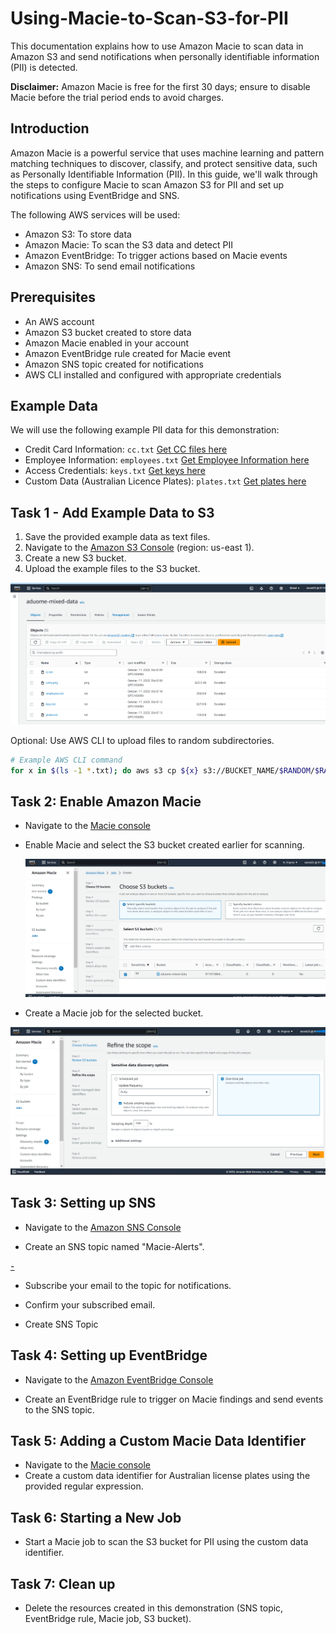 # Using-Macie-to-Scan-S3-for-PII
This documentation explains how to use Amazon Macie to scan data in Amazon S3 and send notifications when personally identifiable information (PII) is detected.

**Disclaimer:** Amazon Macie is free for the first 30 days; ensure to disable Macie before the trial period ends to avoid charges.

## Introduction
Amazon Macie is a powerful service that uses machine learning and pattern matching techniques to discover, classify, and protect sensitive data, such as Personally Identifiable Information (PII). In this guide, we'll walk through the steps to configure Macie to scan Amazon S3 for PII and set up notifications using EventBridge and SNS.

The following AWS services will be used:

- Amazon S3: To store data
- Amazon Macie: To scan the S3 data and detect PII
- Amazon EventBridge: To trigger actions based on Macie events
- Amazon SNS: To send email notifications
## Prerequisites
- An AWS account
- Amazon S3 bucket created to store data
- Amazon Macie enabled in your account
- Amazon EventBridge rule created for Macie event
- Amazon SNS topic created for notifications
- AWS CLI installed and configured with appropriate credentials

## Example Data

We will use the following example PII data for this demonstration:

- Credit Card Information: `cc.txt`
[Get CC files here](https://github.com/aduome/Using-Macie-to-Scan-S3-for-PII/blob/main/Example%20Files/cc.txt)
- Employee Information: `employees.txt`
[Get Employee Information here](https://github.com/aduome/Using-Macie-to-Scan-S3-for-PII/blob/main/Example%20Files/employees.txt)
- Access Credentials: `keys.txt`
[Get keys here](https://github.com/aduome/Using-Macie-to-Scan-S3-for-PII/blob/main/Example%20Files/keys.txt)
- Custom Data (Australian Licence Plates): `plates.txt`
[Get plates here](https://github.com/aduome/Using-Macie-to-Scan-S3-for-PII/blob/main/Example%20Files/plates.txt)

## Task 1 - Add Example Data to S3

1. Save the provided example data as text files.
2. Navigate to the [Amazon S3 Console](https://s3.console.aws.amazon.com/s3/buckets) (region: us-east 1).
3. Create a new S3 bucket.
4. Upload the example files to the S3 bucket.

![-](https://github.com/aduome/Using-Macie-to-Scan-S3-for-PII/blob/main/Project%20Images/1.%20S3%20Uploaded%20files_Example%20files.png)

Optional: Use AWS CLI to upload files to random subdirectories.

```bash
# Example AWS CLI command
for x in $(ls -1 *.txt); do aws s3 cp ${x} s3://BUCKET_NAME/$RANDOM/$RANDOM/$RANDOM/${x}; done
```

## Task 2: Enable Amazon Macie
- Navigate to the [Macie console](https://us-east-1.console.aws.amazon.com/macie/home?region=us-east-1#home)

- Enable Macie and select the S3 bucket created earlier for scanning.

  ![-](https://github.com/aduome/Using-Macie-to-Scan-S3-for-PII/blob/main/Project%20Images/2.%20Macie%20-%20Select%20Specific%20bucket.png)

- Create a Macie job for the selected bucket.
  
![-](https://github.com/aduome/Using-Macie-to-Scan-S3-for-PII/blob/main/Project%20Images/3.%20Macie%20-%20Select%20one-time%20job.png)

## Task 3: Setting up SNS
- Navigate to the [Amazon SNS Console](https://us-east-1.console.aws.amazon.com/sns/v3/home?region=us-east-1#/homepage)

- Create an SNS topic named "Macie-Alerts".

[-](https://github.com/aduome/Using-Macie-to-Scan-S3-for-PII/blob/main/Project%20Images/4.%20SNS%20topic%20created.png)

- Subscribe your email to the topic for notifications.

  
  
- Confirm your subscribed email.

- Create SNS Topic

## Task 4: Setting up EventBridge
- Navigate to the [Amazon EventBridge Console](https://us-east-1.console.aws.amazon.com/events/home?region=us-east-1#)

- Create an EventBridge rule to trigger on Macie findings and send events to the SNS topic.

## Task 5: Adding a Custom Macie Data Identifier
- Navigate to the [Macie console](https://us-east-1.console.aws.amazon.com/macie/home?region=us-east-1#home)
- Create a custom data identifier for Australian license plates using the provided regular expression.

## Task 6: Starting a New Job
- Start a Macie job to scan the S3 bucket for PII using the custom data identifier.

## Task 7: Clean up
- Delete the resources created in this demonstration (SNS topic, EventBridge rule, Macie job, S3 bucket).
